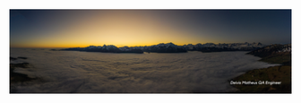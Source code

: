 
<div id="header" align="center">
<img decoding="async" src="https://github.com/dmatheusdccs/dmatheusdccs/blob/main/Yellow%20%26%20Black%20Simple%20Profile%20LinkedIn%20Banner.png" 
width="800"/>
</div>

